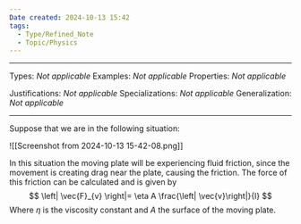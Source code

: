 ```yaml
---
Date created: 2024-10-13 15:42
tags:
  - Type/Refined_Note
  - Topic/Physics
---
```


---

Types: _Not applicable_
Examples: _Not applicable_
Properties: _Not applicable_

Justifications: _Not applicable_
Specializations: _Not applicable_
Generalization: _Not applicable_

---

Suppose that we are in the following situation:

![[Screenshot from 2024-10-13 15-42-08.png]]

In this situation the moving plate will be experiencing fluid friction, since the movement is creating drag near the plate, causing the friction. The force of this friction can be calculated and is given by $$ \left| \vec{F}_{v} \right|= \eta A  \frac{\left| \vec{v}\right|}{l}   $$Where $\eta$ is the viscosity constant and $A$ the surface of the moving plate.

